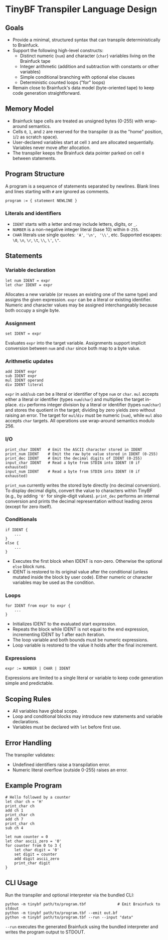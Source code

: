 # TinyBF Transpiler Language Design

## Goals
- Provide a minimal, structured syntax that can transpile deterministically to Brainfuck.
- Support the following high-level constructs:
  - Distinct numeric (`num`) and character (`char`) variables living on the Brainfuck tape
  - Integer arithmetic (addition and subtraction with constants or other variables)
  - Simple conditional branching with optional else clauses
  - Deterministic counted loops ("for" loops)
- Remain close to Brainfuck's data model (byte-oriented tape) to keep code generation straightforward.

## Memory Model
- Brainfuck tape cells are treated as unsigned bytes (0-255) with wrap-around semantics.
- Cells `0`, `1`, and `2` are reserved for the transpiler (`0` as the "home" position, `1`/`2` as scratch space).
- User-declared variables start at cell `3` and are allocated sequentially. Variables never move after allocation.
- The transpiler keeps the Brainfuck data pointer parked on cell `0` between statements.

## Program Structure
A program is a sequence of statements separated by newlines. Blank lines and lines starting with `#` are ignored as comments.

```
program := { statement NEWLINE }
```

### Literals and identifiers
- `IDENT` starts with a letter and may include letters, digits, or `_`.
- `NUMBER` is a non-negative integer literal (base 10) within `0-255`.
- `CHAR` literals use single quotes: `'A'`, `'\n'`, ` '\\'`, etc. Supported escapes: `\0`, `\n`, `\r`, `\t`, `\\`, `\'`, `\"`.

## Statements

### Variable declaration
```
let num IDENT = expr
let char IDENT = expr
```
Allocates a new variable (or reuses an existing one of the same type) and assigns the given expression. `expr` can be a literal or existing identifier. Numeric and character values may be assigned interchangeably because both occupy a single byte.

### Assignment
```
set IDENT = expr
```
Evaluates `expr` into the target variable. Assignments support implicit conversion between `num` and `char` since both map to a byte value.

### Arithmetic updates
```
add IDENT expr
sub IDENT expr
mul IDENT operand
div IDENT literal
```
`expr` in `add`/`sub` can be a literal or identifier of type `num` or `char`. `mul` accepts either a literal or identifier (types `num`/`char`) and multiplies the target in-place. `div` performs integer division by a literal or identifier (types `num`/`char`) and stores the quotient in the target; dividing by zero yields zero without raising an error. The target for `mul`/`div` must be numeric (`num`), while `mul` also accepts `char` targets. All operations use wrap-around semantics modulo 256.

### I/O
```
print_char IDENT   # Emit the ASCII character stored in IDENT
print_num IDENT    # Emit the raw byte value stored in IDENT (0-255)
print_dec IDENT    # Emit the decimal digits of IDENT (0-255)
input_char IDENT   # Read a byte from STDIN into IDENT (0 if exhausted)
input_num IDENT    # Read a byte from STDIN into IDENT (0 if exhausted)
```
`print_num` currently writes the stored byte directly (no decimal conversion). To display decimal digits, convert the value to characters within TinyBF (e.g., by adding `'0'` for single-digit values).
`print_dec` performs an internal conversion and prints the decimal representation without leading zeros (except for zero itself).

### Conditionals
```
if IDENT {
    ...
}
else {
    ...
}
```
- Executes the first block when IDENT is non-zero. Otherwise the optional `else` block runs.
- IDENT is restored to its original value after the conditional (unless mutated inside the block by user code). Either numeric or character variables may be used as the condition.

### Loops
```
for IDENT from expr to expr {
    ...
}
```
- Initializes IDENT to the evaluated start expression.
- Repeats the block while IDENT is not equal to the end expression, incrementing IDENT by 1 after each iteration.
- The loop variable and both bounds must be numeric expressions.
- Loop variable is restored to the value it holds after the final increment.

### Expressions
```
expr := NUMBER | CHAR | IDENT
```
Expressions are limited to a single literal or variable to keep code generation simple and predictable.

## Scoping Rules
- All variables have global scope.
- Loop and conditional blocks may introduce new statements and variable declarations.
- Variables must be declared with `let` before first use.

## Error Handling
The transpiler validates:
- Undefined identifiers raise a transpilation error.
- Numeric literal overflow (outside 0-255) raises an error.

## Example Program
```
# Hello followed by a counter
let char ch = 'H'
print_char ch
add ch 1
print_char ch
add ch 7
print_char ch
sub ch 4

let num counter = 0
let char ascii_zero = '0'
for counter from 0 to 3 {
    let char digit = '0'
    set digit = counter
    add digit ascii_zero
    print_char digit
}
```

## CLI Usage
Run the transpiler and optional interpreter via the bundled CLI:

```
python -m tinybf path/to/program.tbf              # Emit Brainfuck to stdout
python -m tinybf path/to/program.tbf --emit out.bf
python -m tinybf path/to/program.tbf --run --input "data"
```

`--run` executes the generated Brainfuck using the bundled interpreter and writes the program output to STDOUT.
